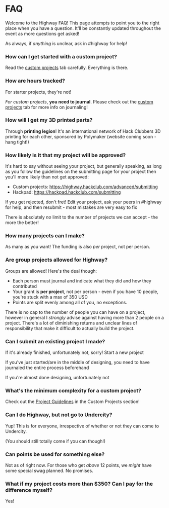 # FAQ

Welcome to the Highway FAQ! This page attempts to point you to the right place when you have a question. It'll be constantly updated throughout the event as more questions get asked!

As always, if *anything* is unclear, ask in #highway for help!

### How can I get started with a custom project?
Read the [custom projects](/advanced) tab carefully. Everything is there.

### How are hours tracked?
For starter projects, they're not!

*For custom projects*, **you need to journal**. Please check out the [custom projects](/advanced) tab for more info on journaling!

### How will I get my 3D printed parts?
Through **printing legion**! It's an international network of Hack Clubbers 3D printing for each other, sponsored by Polymaker (website coming soon - hang tight!)

### How likely is it that my project will be approved?

It's hard to say without seeing your project, but generally speaking, as long as you follow the guidelines on the submitting page for your project then you'll more likely than not get approved:

- Custom projects: https://highway.hackclub.com/advanced/submitting
- Hackpad: https://hackpad.hackclub.com/submitting

If you get rejected, don't fret! Edit your project, ask your peers in #highway for help, and then resubmit - most mistakes are very easy to fix

There is absolutely *no* limit to the number of projects we can accept - the more the better!

### How many projects can I make?

As many as you want! The funding is also *per* project, not per person. 

### Are group projects allowed for Highway?

Groups are allowed! Here's the deal though:

- Each person must journal and indicate what they did and how they contributed
- Your grant is **per project**, not per person - even if you have 10 people, you're stuck with a max of 350 USD
- Points are split evenly among all of you, no exceptions.

There is no cap to the number of people you can have on a project, however in general I *strongly* advise against having more than 2 people on a project. There's a lot of diminishing returns and unclear lines of responsibility that make it difficult to actually build the project.

### Can I submit an existing project I made?

If it's already finished, unfortunately not, sorry! Start a new project

If you've just started/are in the middle of designing, you need to have journaled the entire process beforehand

If you're almost done designing, unfortunately not

### What's the minimum complexity for a custom project?

Check out the [Project Guidelines](/advanced/project-guidelines) in the Custom Projects section!

### Can I do Highway, but not go to Undercity?

Yup! This is for everyone, irrespective of whether or not they can come to Undercity.

(You should still totally come if you can though!)

### Can points be used for something else?

Not as of right now. For those who get *above* 12 points, we *might* have some special swag planned. No promises.

### What if my project costs more than $350? Can I pay for the difference myself?
Yes!
